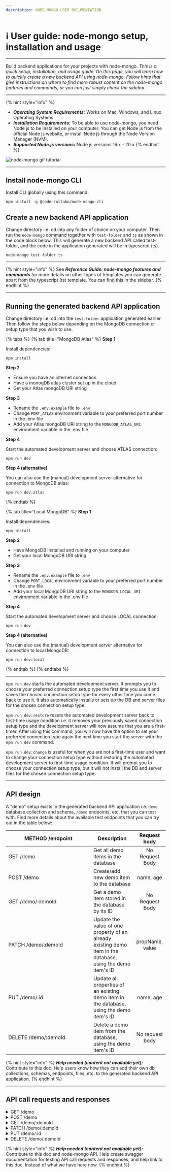 ```yaml
---
description: NODE-MONGO USER DOCUMENTATION
---
```


# ℹ️ User guide: node-mongo setup, installation and usage

***

Build backend applications for your projects with node-mongo. _This is a quick setup, installation, and usage guide. On this page, you will learn how to quickly create a new backend API using node-mongo. Follow hints that give instructions on where to find more robust content on the node-mongo features and commands, or you can just simply check the sidebar._

***

{% hint style="info" %}
* _**Operating System Requirements:**_ Works on Mac, Windows, and Linux Operating Systems.
* _**Installation Requirements:**_ To be able to use node-mongo, you need Node js to be installed on your computer. You can get Node js from the official Node js website, or install Node js through the Node Version Manager (NVM).
* _**Supported Node.js versions:**_ Node js versions 16.x - 20.x
{% endhint %}

![node-mongo gif tutorial](https://github.com/Ifycode/Ifycode/blob/main/code-collabo/node-mongo-cli.gif?raw=true)

***

## Install node-mongo CLI

Install CLI globally using this command:

```
npm install -g @code-collabo/node-mongo-cli
```

## Create a new backend API application

Change directory i.e. cd into any folder of choice on your computer. Then run the `node-mongo` command together with `test-folder` and `ts` as shown in the code block below. This will generate a new backend API called test-folder, and the code in the application generated will be in typescript (ts).

```
node-mongo test-folder ts
```

***

{% hint style="info" %}
See _**Reference Guide: node-mongo features and commands**_ for more details on other types of templates you can generate apart from the typescript (ts) template. You can find this in the sidebar.
{% endhint %}

***

## Running the generated backend API application

Change directory i.e. cd into the `test-folder` application generated earlier. Then follow the steps below depending on the MongoDB connection or setup type that you wish to use.

{% tabs %}
{% tab title="MongoDB Atlas" %}
**Step 1**

Install dependencies:

```
npm install
```

**Step 2**

* Ensure you have an internet connection
* Have a monogDB atlas cluster set up in the cloud
* Get your Atlas mongoDB URI string

**Step 3**

* Rename the `.env.example` file to `.env`
* Change `PORT_ATLAS` environment variable to your preferred port number in the .env file
* Add your Atlas mongoDB URI string to the `MONGODB_ATLAS_URI` environment variable in the .env file

**Step 4**

Start the automated development server and choose ATLAS connection:

```
npm run dev
```

**Step 4 (alternative)**

You can also use the (manual) development server alternative for connection to MongoDB atlas:

```
npm run dev:atlas
```
{% endtab %}

{% tab title="Local MongoDB" %}
**Step 1**

Install dependencies:

```
npm install
```

**Step 2**

* Have MongoDB installed and running on your computer
* Get your local MongoDB URI string

**Step 3**

* Rename the `.env.example` file to `.env`
* Change `PORT_LOCAL` environment variable to your preferred port number in the .env file
* Add your local MongoDB URI string to the `MONGODB_LOCAL_URI` environment variable in the .env file

**Step 4**

Start the automated development server and choose LOCAL connection:

```
npm run dev
```

**Step 4 (alternative)**

You can also use the (manual) development server alternative for connection to local MongoDB:

```
npm run dev:local
```
{% endtab %}
{% endtabs %}

***

`npm run dev` starts the automated development server. It prompts you to choose your preferred connection setup type the first time you use it and saves the chosen connection setup type for every other time you come back to use it. It also automatically installs or sets up the DB and server files for the chosen connection setup type.

`npm run dev:restore` resets the automated development server back to first-time usage condition i.e. it removes your previously saved connection setup type and the development server will now assume that you are a first-timer. After using this command, you will now have the option to set your preferred connection type again the next time you start the server with the `npm run dev` command.

`npm run dev:change` is useful for when you are not a first-time user and want to change your connection setup type without restoring the automated development server to first-time usage condition. It will prompt you to choose your connection setup type, but it will not install the DB and server files for the chosen connection setup type.

***

## API design

A "demo" setup exists in the generated backend API application i.e. `demo` database collection and schema, `/demo` endpoints, etc. that you can test with. Find more details about the available test endpoints that you can try out in the table below:

<table><thead><tr><th width="252.33333333333331">METHOD /endpoint</th><th>Description</th><th align="center">Request body</th></tr></thead><tbody><tr><td>GET /demo</td><td>Get all demo items in the database</td><td align="center">No Request Body</td></tr><tr><td>POST /demo</td><td>Create/add new demo item to the database</td><td align="center">name, age</td></tr><tr><td>GET /demo/:demoId</td><td>Get a demo item stored in the database by its ID</td><td align="center">No Request Body</td></tr><tr><td>PATCH /demo/:demoId</td><td>Update the value of one property of an already existing demo item in the database, using the demo item's ID</td><td align="center">propName, value</td></tr><tr><td>PUT /demo/:id</td><td>Update all properties of an existing demo item in the database, using the demo item's ID</td><td align="center">name, age</td></tr><tr><td>DELETE /demo/:demoId</td><td>Delete a demo item from the database, using the demo item's ID</td><td align="center">No request body</td></tr></tbody></table>

{% hint style="info" %}
_**Help needed (content not available yet):**_ Contribute to this doc. Help users know how they can add their own db collections, schemas, endpoints, files, etc. to the generated backend API application.
{% endhint %}

***

## API call requests and responses

<details>

<summary>GET /demo</summary>

Request body shape

```
No request body
```

Successful response shape

```
{
    "count": number,
    "items": [
        {
            "_id": "string",
            "name": "string",
            "age": number,
            "request": {
                "type": "string",
                "url": "string"
            }
        },
        // etc.
    ]
}
```

</details>

<details>

<summary>POST /demo</summary>

Request body shape

```
{
    "name": "string",
    "age": number
}
```

Successful response shape

```
{
    "message": "string",
    "newItem": {
        "_id": "string",
        "name": "string",
        "age": number,
        "request": {
            "type": "string",
            "url": "string"
        }
    }
}
```

</details>

<details>

<summary>GET /demo/:demoId</summary>

Request body shape

```
No request body
```

Successful response shape

```
{
    "_id": "string",
    "name": "string",
    "age": number,
    "request": {
        "type": "string",
        "description": "string",
        "url": "string"
    }
}
```

</details>

<details>

<summary>PATCH /demo/:demoId</summary>

Request body shape

```
[
    { "propName": "string", "value": "string" }
]

OR

[
    { "propName": "string", "value": number }
]
```

i.e. propName can be string "name" or "age". Value is a string when name is the propName, while value is a number when age is the propName.

Successful response shape

```
{
    "message": "string",
    "request": {
        "type": "string",
        "description": "string",
        "url": "string"
    }
}
```

</details>

<details>

<summary>PUT /demo/:id</summary>

Request body shape

```
{
    "name": "string",
    "age": number
}
```

Successful response shape

```
{
    "message": "string",
    "request": {
        "type": "string",
        "description": "string",
        "url": "string"
    }
}
```

</details>

<details>

<summary>DELETE /demo/:demoId</summary>

Request body shape

```
No request body
```

Successful response shape

```
{
    "message": "string",
    "request": {
        "type": "string",
        "description": "string",
        "url": "string",
        "body": {
            "name": "string",
            "age": "string"
        }
    }
}
```

</details>

{% hint style="info" %}
_**Help needed (content not available yet):**_ Contribute to this doc and node-mongo API. Help create swagger documentation for testing API call requests and responses, and help link to this doc. Instead of what we have here now.
{% endhint %}
